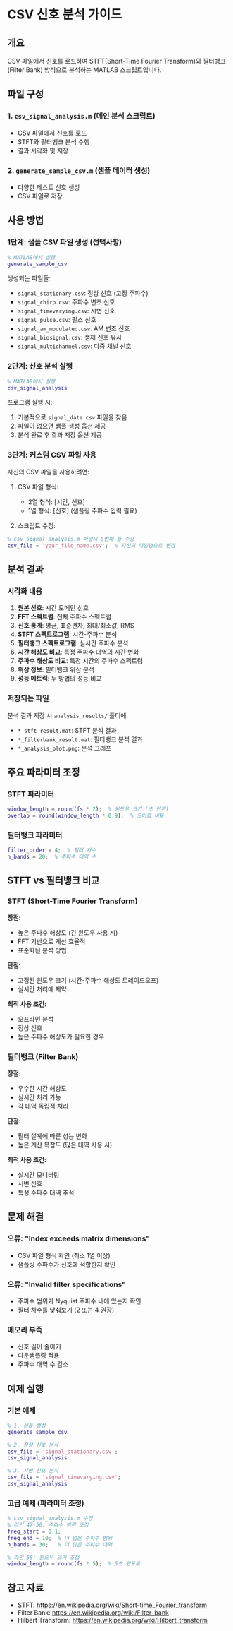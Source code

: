 # CSV 신호 분석 가이드

## 개요
CSV 파일에서 신호를 로드하여 STFT(Short-Time Fourier Transform)와 필터뱅크(Filter Bank) 방식으로 분석하는 MATLAB 스크립트입니다.

## 파일 구성

### 1. `csv_signal_analysis.m` (메인 분석 스크립트)
- CSV 파일에서 신호를 로드
- STFT와 필터뱅크 분석 수행
- 결과 시각화 및 저장

### 2. `generate_sample_csv.m` (샘플 데이터 생성)
- 다양한 테스트 신호 생성
- CSV 파일로 저장

## 사용 방법

### 1단계: 샘플 CSV 파일 생성 (선택사항)
```matlab
% MATLAB에서 실행
generate_sample_csv
```

생성되는 파일들:
- `signal_stationary.csv`: 정상 신호 (고정 주파수)
- `signal_chirp.csv`: 주파수 변조 신호
- `signal_timevarying.csv`: 시변 신호
- `signal_pulse.csv`: 펄스 신호
- `signal_am_modulated.csv`: AM 변조 신호
- `signal_biosignal.csv`: 생체 신호 유사
- `signal_multichannel.csv`: 다중 채널 신호

### 2단계: 신호 분석 실행
```matlab
% MATLAB에서 실행
csv_signal_analysis
```

프로그램 실행 시:
1. 기본적으로 `signal_data.csv` 파일을 찾음
2. 파일이 없으면 샘플 생성 옵션 제공
3. 분석 완료 후 결과 저장 옵션 제공

### 3단계: 커스텀 CSV 파일 사용
자신의 CSV 파일을 사용하려면:

1. CSV 파일 형식:
   - 2열 형식: [시간, 신호]
   - 1열 형식: [신호] (샘플링 주파수 입력 필요)

2. 스크립트 수정:
```matlab
% csv_signal_analysis.m 파일의 8번째 줄 수정
csv_file = 'your_file_name.csv';  % 자신의 파일명으로 변경
```

## 분석 결과

### 시각화 내용
1. **원본 신호**: 시간 도메인 신호
2. **FFT 스펙트럼**: 전체 주파수 스펙트럼
3. **신호 통계**: 평균, 표준편차, 최대/최소값, RMS
4. **STFT 스펙트로그램**: 시간-주파수 분석
5. **필터뱅크 스펙트로그램**: 실시간 주파수 분석
6. **시간 해상도 비교**: 특정 주파수 대역의 시간 변화
7. **주파수 해상도 비교**: 특정 시간의 주파수 스펙트럼
8. **위상 정보**: 필터뱅크 위상 분석
9. **성능 메트릭**: 두 방법의 성능 비교

### 저장되는 파일
분석 결과 저장 시 `analysis_results/` 폴더에:
- `*_stft_result.mat`: STFT 분석 결과
- `*_filterbank_result.mat`: 필터뱅크 분석 결과
- `*_analysis_plot.png`: 분석 그래프

## 주요 파라미터 조정

### STFT 파라미터
```matlab
window_length = round(fs * 2);  % 윈도우 크기 (초 단위)
overlap = round(window_length * 0.9);  % 오버랩 비율
```

### 필터뱅크 파라미터
```matlab
filter_order = 4;  % 필터 차수
n_bands = 20;  % 주파수 대역 수
```

## STFT vs 필터뱅크 비교

### STFT (Short-Time Fourier Transform)
**장점:**
- 높은 주파수 해상도 (긴 윈도우 사용 시)
- FFT 기반으로 계산 효율적
- 표준화된 분석 방법

**단점:**
- 고정된 윈도우 크기 (시간-주파수 해상도 트레이드오프)
- 실시간 처리에 제약

**최적 사용 조건:**
- 오프라인 분석
- 정상 신호
- 높은 주파수 해상도가 필요한 경우

### 필터뱅크 (Filter Bank)
**장점:**
- 우수한 시간 해상도
- 실시간 처리 가능
- 각 대역 독립적 처리

**단점:**
- 필터 설계에 따른 성능 변화
- 높은 계산 복잡도 (많은 대역 사용 시)

**최적 사용 조건:**
- 실시간 모니터링
- 시변 신호
- 특정 주파수 대역 추적

## 문제 해결

### 오류: "Index exceeds matrix dimensions"
- CSV 파일 형식 확인 (최소 1열 이상)
- 샘플링 주파수가 신호에 적합한지 확인

### 오류: "Invalid filter specifications"
- 주파수 범위가 Nyquist 주파수 내에 있는지 확인
- 필터 차수를 낮춰보기 (2 또는 4 권장)

### 메모리 부족
- 신호 길이 줄이기
- 다운샘플링 적용
- 주파수 대역 수 감소

## 예제 실행

### 기본 예제
```matlab
% 1. 샘플 생성
generate_sample_csv

% 2. 정상 신호 분석
csv_file = 'signal_stationary.csv';
csv_signal_analysis

% 3. 시변 신호 분석
csv_file = 'signal_timevarying.csv';
csv_signal_analysis
```

### 고급 예제 (파라미터 조정)
```matlab
% csv_signal_analysis.m 수정
% 라인 47-50: 주파수 범위 조정
freq_start = 0.1;
freq_end = 10;  % 더 넓은 주파수 범위
n_bands = 30;   % 더 많은 주파수 대역

% 라인 58: 윈도우 크기 조정
window_length = round(fs * 5);  % 5초 윈도우
```

## 참고 자료
- STFT: https://en.wikipedia.org/wiki/Short-time_Fourier_transform
- Filter Bank: https://en.wikipedia.org/wiki/Filter_bank
- Hilbert Transform: https://en.wikipedia.org/wiki/Hilbert_transform